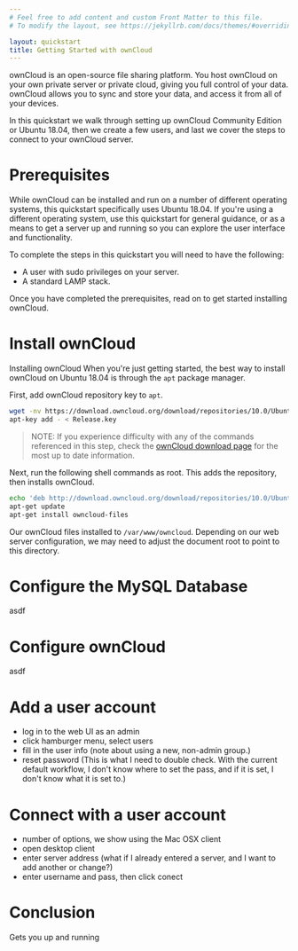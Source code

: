```yaml
---
# Feel free to add content and custom Front Matter to this file.
# To modify the layout, see https://jekyllrb.com/docs/themes/#overriding-theme-defaults

layout: quickstart
title: Getting Started with ownCloud
---
```

ownCloud is an open-source file sharing platform. You host ownCloud on your own private server or private cloud, giving you full control of your data. ownCloud allows you to sync and store your data, and access it from all of your devices.

In this quickstart we walk through setting up ownCloud Community Edition or Ubuntu 18.04, then we create a few users, and last we cover the steps to connect to your ownCloud server.

# Prerequisites
While ownCloud can be installed and run on a number of different operating systems, this quickstart specifically uses Ubuntu 18.04. If you're using a different operating system, use this quickstart for general guidance, or as a means to get a server up and running so you can explore the user interface and functionality.

To complete the steps in this quickstart you will need to have the following:
- A user with sudo privileges on your server.
- A standard LAMP stack.

Once you have completed the prerequisites, read on to get started installing ownCloud.

# Install ownCloud
Installing ownCloud
When you're just getting started, the best way to install ownCloud on Ubuntu 18.04 is through the `apt` package manager. 

First, add ownCloud repository key to `apt`.
```bash
wget -nv https://download.owncloud.org/download/repositories/10.0/Ubuntu_18.04/Release.key -O Release.key
apt-key add - < Release.key
```
>NOTE: If you experience difficulty with any of the commands referenced in this step, check the [ownCloud download page](http://download.owncloud.org/download/repositories/10.0/owncloud/) for the most up to date information.

Next, run the following shell commands as root. This adds the repository, then installs ownCloud.
```bash
echo 'deb http://download.owncloud.org/download/repositories/10.0/Ubuntu_18.04/ /' > /etc/apt/sources.list.d/owncloud.list
apt-get update
apt-get install owncloud-files
```

Our ownCloud files installed to `/var/www/owncloud`. Depending on our web server configuration, we may need to adjust the document root to point to this directory.

# Configure the MySQL Database
asdf

# Configure ownCloud
asdf

# Add a user account
- log in to the web UI as an admin
- click hamburger menu, select users
- fill in the user info (note about using a new, non-admin group.)
- reset password (This is what I need to double check. With the current default workflow, I don't know where to set the pass, and if it is set, I don't know what it is set to.)

# Connect with a user account
- number of options, we show using the Mac OSX client
- open desktop client
- enter server address (what if I already entered a server, and I want to add another or change?)
- enter username and pass, then click conect

# Conclusion
Gets you up and running

